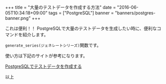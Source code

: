 +++
title = "大量のテストデータを作成する方法"
date = "2016-06-05T10:34:18+09:00"
tags = ["PostgreSQL"]
banner = "banners/postgres-banner.png"
+++

これは便利！！
PostgreSQLで大量のテストデータを生成したい時に、便利なコマンドを紹介します。

`generate_series(ジェネレートシリーズ)`関数です。

<!--more-->

使い方は下記のサイトが参考になります。

[PostgreSQLでテストデータを作成する](http://lets.postgresql.jp/documents/technical/gen_data/1)

以上
